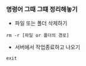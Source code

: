 ### 명령어 그때 그떄 정리해놓기

* 파일 또는 폴더 삭제하기
~~~linux
rm -r [파일 or 폴더의 경로]
~~~

* 서버에서 작업종료하고 나오기

~~~linux
exit
~~~
